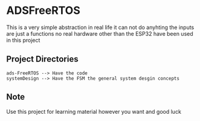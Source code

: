 # ADSFreeRTOS
This is a very simple abstraction in real life it can not do anyhting the inputs are just a functions no real hardware other than the ESP32 have been used in this project

## Project Directories
`ads-FreeRTOS --> Have the code`
<br>
`systemDesign --> Have the FSM the general system desgin concepts `

## Note
Use this project for learning material however you want and good luck 
